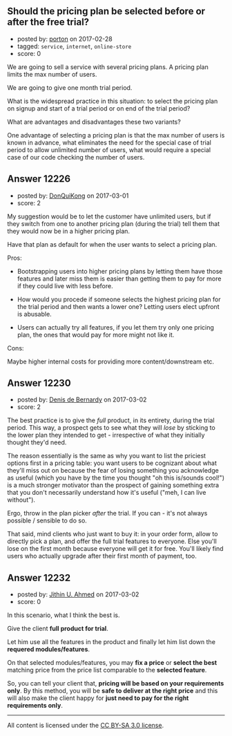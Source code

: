 ## Should the pricing plan be selected before or after the free trial?

- posted by: [porton](https://stackexchange.com/users/457033/porton) on 2017-02-28
- tagged: `service`, `internet`, `online-store`
- score: 0

We are going to sell a service with several pricing plans. A pricing plan limits the max number of users.

We are going to give one month trial period.

What is the widespread practice in this situation: to select the pricing plan on signup and start of a trial period or on end of the trial period?

What are advantages and disadvantages these two variants?

One advantage of selecting a pricing plan is that the max number of users is known in advance, what eliminates the need for the special case of trial period to allow unlimited number of users, what would require a special case of our code checking the number of users.


## Answer 12226

- posted by: [DonQuiKong](https://stackexchange.com/users/9739821/donquikong) on 2017-03-01
- score: 2

My suggestion would be to let the customer have unlimited users, but if they switch from one to another pricing plan (during the trial) tell them that they would now be in a higher pricing plan. 

Have that plan as default for when the user wants to select a pricing plan. 

Pros:

- Bootstrapping users into higher pricing plans by letting them have those features and later miss them is easier than getting them to pay for more if they could live with less before.

- How would you procede if someone selects the highest pricing plan for the trial period and then wants a lower one? Letting users elect upfront is abusable.

- Users can actually try all features, if you let them try only one pricing plan, the ones that would pay for more might not like it.

Cons:

Maybe higher internal costs for providing more content/downstream etc. 


## Answer 12230

- posted by: [Denis de Bernardy](https://stackexchange.com/users/182468/denis-de-bernardy) on 2017-03-02
- score: 2

The best practice is to give the _full_ product, in its entirety, during the trial period. This way, a prospect gets to see what they will _lose_ by sticking to the lower plan they intended to get - irrespective of what they initially thought they'd need.

The reason essentially is the same as why you want to list the priciest options first in a pricing table: you want users to be cognizant about what they'll miss out on because the fear of losing something you acknowledge as useful (which you have by the time you thought "oh this is/sounds cool!") is a much stronger motivator than the prospect of gaining something extra that you don't necessarily understand how it's useful ("meh, I can live without").

Ergo, throw in the plan picker _after_ the trial. If you can - it's not always possible / sensible to do so.

That said, mind clients who just want to buy it: in your order form, allow to directly pick a plan, and offer the full trial features to everyone. Else you'll lose on the first month because everyone will get it for free. You'll likely find users who actually upgrade after their first month of payment, too.


## Answer 12232

- posted by: [Jithin U. Ahmed](https://stackexchange.com/users/3244972/jithin-u-ahmed) on 2017-03-02
- score: 0

In this scenario, what I think the best is.

Give the client **full product for trial**.

Let him use all the features in the product and finally let him list down the **requered modules/features**.

On that selected modules/features, you may **fix a price** or **select the best** matching price from the price list comparable to the **selected feature**.

So, you can tell your client that, **pricing will be based on your requirements only**. By this method, you will be **safe to deliver at the right price** and this will also make the client happy for **just need to pay for the right requirements only**.



---

All content is licensed under the [CC BY-SA 3.0 license](https://creativecommons.org/licenses/by-sa/3.0/).
